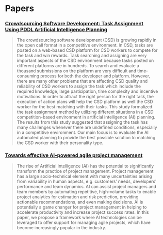 # Papers

### [Crowdsourcing Software Development: Task Assignment Using PDDL Artificial Intelligence Planning](https://s3.ap-northeast-2.amazonaws.com/journal-home/journal/jips/fullText/66/jips_531.pdf)

> The crowdsourcing software development (CSD) is growing rapidly in the open call format in a competitive environment. In CSD, tasks are posted on a web-based CSD platform for CSD workers to compete for the task and win rewards. Task searching and assigning are very important aspects of the CSD environment because tasks posted on different platforms are in hundreds. To search and evaluate a thousand submissions on the platform are very difficult and time-consuming process for both the developer and platform. However, there are many other problems that are affecting CSD quality and reliability of CSD workers to assign the task which include the required knowledge, large participation, time complexity and incentive motivations. In order to attract the right person for the right task, the execution of action plans will help the CSD platform as well the CSD worker for the best matching with their tasks. This study formalized the task assignment method by utilizing different situations in a CSD competition-based environment in artificial intelligence (AI) planning. The results from this study suggested that assigning the task has many challenges whenever there are undefined conditions, especially in a competitive environment. Our main focus is to evaluate the AI automated planning to provide the best possible solution to matching the CSD worker with their personality type.

### [Towards effective AI-powered agile project management](https://ieeexplore.ieee.org/abstract/document/8805739)

> The rise of Artificial intelligence (AI) has the potential to significantly transform the practice of project management. Project management has a large socio-technical element with many uncertainties arising from variability in human aspects, e.g. customers' needs, developers' performance and team dynamics. AI can assist project managers and team members by automating repetitive, high-volume tasks to enable project analytics for estimation and risk prediction, providing actionable recommendations, and even making decisions. AI is potentially a game changer for project management in helping to accelerate productivity and increase project success rates. In this paper, we propose a framework where AI technologies can be leveraged to offer support for managing agile projects, which have become increasingly popular in the industry.
